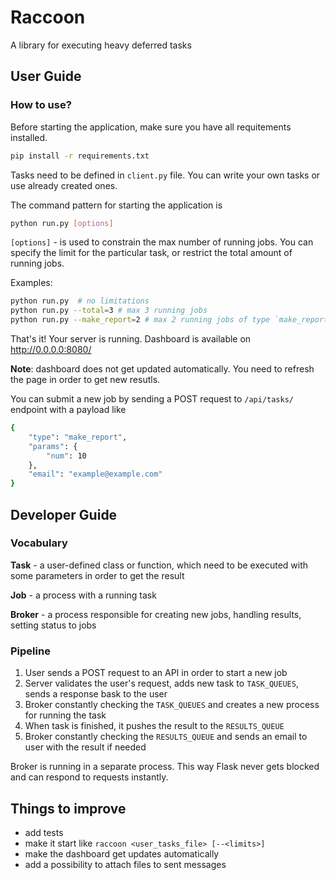 # Raccoon
A library for executing heavy deferred tasks

## User Guide
### How to use?
Before starting the application, make sure you have all requitements installed.
```bash
pip install -r requirements.txt
```
Tasks need to be defined in `client.py` file. You can write your own tasks or use already created ones.

The command pattern for starting the application is
```bash
python run.py [options]
```
`[options]` - is used to constrain the max number of running jobs. You can specify the limit for the particular task,
or restrict the total amount of running jobs.

Examples:
```bash
python run.py  # no limitations
python run.py --total=3 # max 3 running jobs
python run.py --make_report=2 # max 2 running jobs of type `make_report`
```
That's it! Your server is running. Dashboard is available on [http://0.0.0.0:8080/ ](http://0.0.0.0:8080/ )

**Note**: dashboard does not get updated automatically. You need to refresh the page in order to get new resutls.

You can submit a new job by sending a POST request to `/api/tasks/` endpoint with a payload like
```bash
{
	"type": "make_report",
	"params": {
		"num": 10
	},
	"email": "example@example.com"
}
```

## Developer Guide
### Vocabulary
**Task** - a user-defined class or function, which need to be executed with some parameters in order to get the result

**Job** - a process with a running task

**Broker** - a process responsible for creating new jobs, handling results, setting status to jobs

### Pipeline
1. User sends a POST request to an API in order to start a new job
2. Server validates the user's request, adds new task to `TASK_QUEUES`, sends a response bask to the user
3. Broker constantly checking the `TASK_QUEUES` and creates a new process for running the task
4. When task is finished, it pushes the result to the `RESULTS_QUEUE`
5. Broker constantly checking the `RESULTS_QUEUE` and sends an email to user with the result if needed

Broker is running in a separate process. This way Flask never gets blocked and can respond to requests instantly.

## Things to improve
* add tests
* make it start like `raccoon <user_tasks_file> [--<limits>]`
* make the dashboard get updates automatically
* add a possibility to attach files to sent messages
